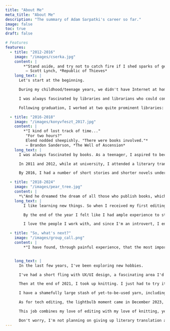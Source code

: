 ```yaml
---
title: "About Me"
meta_title: "About Me"
description: "The summary of Adam Sarpatki's career so far."
image: false
toc: true
draft: false

# Features
features:
  - title: "2012-2016"
    image: "/images/cserka.jpg"
    content: |
        *"Stand aside, and try not to catch fire if I shed sparks of genius."*  
         ― Scott Lynch, *Republic of Thieves*
    long_text: |
      Let's start at the beginning.

      During my childhood/teenage years, we didn't have Internet at home, and even when we did get it, it was painfully slow. Smartphones? No, sir, our phones were only capable of making calls and sending texts, nothing more. So, when I found myself with too much time on my hands and none of my friends available, I usually went to the library.

      I was always fascinated by libraries and librarians who could conjure up anything you were looking for, so it's not surprising that I graduated from Eötvös Loránd University as a library and information scientist, which is a fancy way of saying: a librarian. I wanted to become this wise and awe-inspiring owl of a person with the universe at his fingertips.

      Following graduation, I worked at two quite prominent libraries: the Central Library of the Hungarian Province of the Piarist Order, and the Library of the Hungarian Central Statistical Office. I worked as a cataloguing librarian, then later, at the public library section of the HCSO, as a reference librarian. And while I never became a wise and awe-inspiring owl, certainly not at 27 years of age, both were exciting opportunities, I met many great people, including one of my best friends. I also started contributing articles about speculative fiction to *SFmag*, an online magazine. However, another passion of mine was calling my name...

  - title: "2016-2018"
    image: "/images/konyvfeszt_2017.jpg"
    content: |
        *"I kind of lost track of time..."  
         "For two hours?"  
         Elend nodded sheepishly. "There were books involved."*  
         ― Brandon Sanderson, *The Well of Ascension*
    long_text: |
      I was always fascinated by books. As a teenager, I aspired to become a writer—we had a small writing group in high school; we would read and critique each other's work. That's when I first got interested in editing and translation, too. I attribute it all to Tamás Boldizsár Tóth, the Hungarian translator of the Harry Potter books. Between 1999 and 2008, regardless of how the author's public perception changed since then, the series left a big impression on me.

      In 2011 and 2012, while at university, I attended a literary translator workshop called MűMű, lead by Zsuzsa Hetényi, where we each had the opportunity to work on texts both as translators and editors. At the end of the year, these texts  got published, resulting in *Pofon* and *2Pofon*, two anthologies that I'm still immensely proud of—my first proper translations were two short stories by Sir Terry Pratchett.

      By 2016, I had a number of short stories and shorter novels under my belt, and I started working with Delta Vision, a Hungarian publisher of science fiction and fantasy works—in my free time, of course, since by then I had a job as a social media manager/customer service representative at a well-known Hungarian publishing group, GABO-Ciceró-Akkord. It was during this period that I learned how to effectively manage deadlines and establish healthy boundaries.

  - title: "2018-2024"
    image: "/images/pear_tree.jpg"
    content: |
      *\"And he dreamed the dream of all those who publish books, which was to have so much gold in your pockets that you would have to employ two people just to hold your trousers up.\"* ― Terry Pratchett, *Maskerade*
    long_text: |
        I like learning new things. So when I received my first editing assignment from Delta Vision in 2018, I was over the moon. And it was a book by Brandon Sanderson! I already worked as a translator on his works, but editing some of them as well was a dream come true.

        By the end of the year I felt like I had ample experience to start freelancing full-time. And I never looked back.

        I love the people I work with, and since I'm an introvert, I enjoy spending a lot of my time alone with one text or another. It's not all sunshine and rainbows, but I am able to set much healthier boundaries for myself, like not working after 5 p.m., and not working on the weekends. Sometimes it's unavoidable, but most of the time no lives are lost if I rest and recharge a bit.

  - title: "So, what's next?"
    image: "/images/group_call.png"
    content: |
        *"I have found, through painful experience, that the most important step a person can take is always the next one."* ― Brandon Sanderson, *Oathbringer*


    long_text: |
      In the last few years, I've been exploring new hobbies.

      I've had a short fling with UX/UI design, a fascinating area I'd love to revisit someday. I also began drawing fantasy maps, initially for our homebrew game, but now I [have a blog](https://flightlessmanticore.com/) and even a [Youtube channel](https://www.youtube.com/@flightless.manticore) under the name *The Flightless Manticore*—it's an inside joke.

      Then at the end of 2021, I took up knitting. I just had to try it. And I haven't stopped since. The idea of handmade clothes isn't foreign to me (my dad is a tailor), and since sewing machines intimidate me a bit, knitting is the next best thing.

      I have a shamefully large stash of yet-to-be-used yarn, including quite a few hand-dyed hanks by some lovely indie dyers. I love attending fibre festivals and meeting new people who share the same hobby. As an introvert and a bit socially awkward among new people, that's saying a lot. Knitting is something I could do 24/7 if the joints in my hands allowed it.

      As for tech editing, the lightbulb moment came in December 2023, when I was happily knitting away, not a care in the world, watching Roxanne Richardson's channel about some technique or another, and a video popped up that immediately caught my attention: [Knitting Tech Editors and Why They're So Important](https://www.youtube.com/watch?v=FPJlHIBVyhA). I never realised knitting tech editors even existed! Of course they did, but why didn't I know about them? Why didn't I know this would be an ideal career for me? I knew I had to try it, so I immediately took a deep dive.

      This job combines my love of editing with my love of knitting, yet it's so different from my usual novels and short stories. It's not better or worse, just different—refreshing.

      Don't worry, I'm not planning on giving up literary translation and editing novels. But tech editing is something unexpected, and I can't wait to see where it takes me.
---
```


